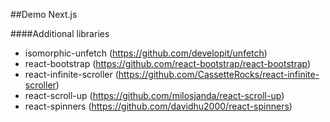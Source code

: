 ##Demo Next.js

####Additional libraries

- isomorphic-unfetch (https://github.com/developit/unfetch)
- react-bootstrap (https://github.com/react-bootstrap/react-bootstrap)
- react-infinite-scroller (https://github.com/CassetteRocks/react-infinite-scroller)
- react-scroll-up (https://github.com/milosjanda/react-scroll-up)
- react-spinners (https://github.com/davidhu2000/react-spinners)


